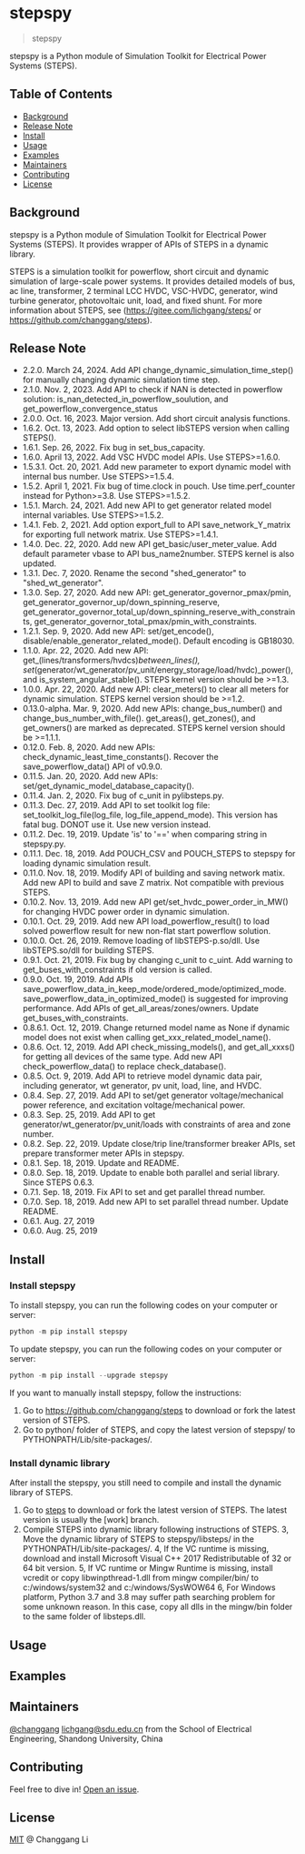 # stepspy

> stepspy

stepspy is a Python module of Simulation Toolkit for Electrical Power Systems (STEPS).

## Table of Contents

- [Background](#Background)
- [Release Note](#release-note)
- [Install](#install)
- [Usage](#usage)
- [Examples](#examples)
- [Maintainers](#maintainers)
- [Contributing](#contributing)
- [License](#license)

## Background

stepspy is a Python module of Simulation Toolkit for Electrical Power Systems (STEPS). It provides wrapper of APIs of STEPS in a dynamic library.

STEPS is a simulation toolkit for powerflow, short circuit and dynamic simulation of large-scale power systems. It provides detailed models of bus, ac line, transformer, 2 terminal LCC HVDC, VSC-HVDC, generator, wind turbine generator, photovoltaic unit, load, and fixed shunt. For more information about STEPS, see (https://gitee.com/lichgang/steps/ or https://github.com/changgang/steps).

## Release Note
- 2.2.0. March 24, 2024. Add API change_dynamic_simulation_time_step() for manually changing dynamic simulation time step.
- 2.1.0. Nov. 2, 2023. Add API to check if NAN is detected in powerflow solution: is_nan_detected_in_powerflow_soulution, and get_powerflow_convergence_status
- 2.0.0. Oct. 16, 2023. Major version. Add short circuit analysis functions.
- 1.6.2. Oct. 13, 2023. Add option to select libSTEPS version when calling STEPS().
- 1.6.1. Sep. 26, 2022. Fix bug in set_bus_capacity.
- 1.6.0. April 13, 2022. Add VSC HVDC model APIs. Use STEPS>=1.6.0.
- 1.5.3.1. Oct. 20, 2021. Add new parameter to export dynamic model with internal bus number. Use STEPS>=1.5.4.
- 1.5.2. April 1, 2021. Fix bug of time.clock in pouch. Use time.perf_counter instead for Python>=3.8. Use STEPS>=1.5.2.
- 1.5.1. March. 24, 2021. Add new API to get generator related model internal variables. Use STEPS>=1.5.2.
- 1.4.1. Feb. 2, 2021. Add option export_full to API save_network_Y_matrix for exporting full network matrix. Use STEPS>=1.4.1.
- 1.4.0. Dec. 22, 2020. Add new API get_basic/user_meter_value. Add default parameter vbase to API bus_name2number. STEPS kernel is also updated.
- 1.3.1. Dec. 7, 2020. Rename the second "shed_generator" to "shed_wt_generator".
- 1.3.0. Sep. 27, 2020. Add new API: get_generator_governor_pmax/pmin, get_generator_governor_up/down_spinning_reserve, get_generator_governor_total_up/down_spinning_reserve_with_constraints, get_generator_governor_total_pmax/pmin_with_constraints.
- 1.2.1. Sep.  9, 2020. Add new API: set/get_encode(), disable/enable_generator_related_mode(). Default encoding is GB18030.
- 1.1.0. Apr. 22, 2020. Add new API: get_(lines/transformers/hvdcs)_between_lines(), set_(generator/wt_generator/pv_unit/energy_storage/load/hvdc)_power(), and is_system_angular_stable().  STEPS kernel version should be >=1.3.
- 1.0.0. Apr. 22, 2020. Add new API: clear_meters() to clear all meters for dynamic simulation. STEPS kernel version should be >=1.2.
- 0.13.0-alpha. Mar.  9, 2020. Add new APIs: change_bus_number() and change_bus_number_with_file(). get_areas(), get_zones(), and get_owners() are marked as deprecated. STEPS kernel version should be >=1.1.1.
- 0.12.0. Feb.  8, 2020. Add new APIs: check_dynamic_least_time_constants(). Recover the save_powerflow_data() API of v0.9.0.
- 0.11.5. Jan. 20, 2020. Add new APIs: set/get_dynamic_model_database_capacity().
- 0.11.4. Jan.  2, 2020. Fix bug of c_unit in pylibsteps.py. 
- 0.11.3. Dec. 27, 2019. Add API to set toolkit log file: set_toolkit_log_file(log_file, log_file_append_mode). This version has fatal bug. DONOT use it. Use new version instead.
- 0.11.2. Dec. 19, 2019. Update 'is' to '==' when comparing string in stepspy.py.
- 0.11.1. Dec. 18, 2019. Add POUCH_CSV and POUCH_STEPS to stepspy for loading dynamic simulation result.
- 0.11.0. Nov. 18, 2019. Modify API of building and saving network matix. Add new API to build and save Z matrix. Not compatible with previous STEPS.
- 0.10.2. Nov. 13, 2019. Add new API get/set_hvdc_power_order_in_MW() for changing HVDC power order in dynamic simulation.
- 0.10.1. Oct. 29, 2019. Add new API load_powerflow_result() to load solved powerflow result for new non-flat start powerflow solution.
- 0.10.0. Oct. 26, 2019. Remove loading of libSTEPS-p.so/dll. Use libSTEPS.so/dll for building STEPS.
- 0.9.1. Oct. 21, 2019. Fix bug by changing c_unit to c_uint. Add warning to get_buses_with_constraints if old version is called.
- 0.9.0. Oct. 19, 2019. Add APIs save_powerflow_data_in_keep_mode/ordered_mode/optimized_mode. save_powerflow_data_in_optimized_mode() is suggested for improving performance. Add APIs of get_all_areas/zones/owners. Update get_buses_with_constraints.
- 0.8.6.1. Oct. 12, 2019. Change returned model name as None if dynamic model does not exist when calling get_xxx_related_model_name().
- 0.8.6. Oct. 12, 2019. Add API check_missing_models(), and get_all_xxxs() for getting all devices of the same type. Add new API check_powerflow_data() to replace check_database().
- 0.8.5. Oct.  9, 2019. Add API to retrieve model dynamic data pair, including generator, wt generator, pv unit, load, line, and HVDC.
- 0.8.4. Sep. 27, 2019. Add API to set/get generator voltage/mechanical power reference, and excitation voltage/mechanical power.
- 0.8.3. Sep. 25, 2019. Add API to get generator/wt_generator/pv_unit/loads with constraints of area and zone number.
- 0.8.2. Sep. 22, 2019. Update close/trip line/transformer breaker APIs, set prepare transformer meter APIs in stepspy.
- 0.8.1. Sep. 18, 2019. Update and README.
- 0.8.0. Sep. 18, 2019. Update to enable both parallel and serial library. Since STEPS 0.6.3.
- 0.7.1. Sep. 18, 2019. Fix API to set and get parallel thread number.
- 0.7.0. Sep. 18, 2019. Add new API to set parallel thread number. Update README.
- 0.6.1. Aug. 27, 2019
- 0.6.0. Aug. 25, 2019


## Install

### Install stepspy

To install stepspy, you can run the following codes on your computer or server:

```python
python -m pip install stepspy
```

To update stepspy, you can run the following codes on your computer or server:

```python
python -m pip install --upgrade stepspy
```

If you want to manually install stepspy, follow the instructions:

1. Go to https://github.com/changgang/steps to download or fork the latest version of STEPS.
2. Go to python/ folder of STEPS, and copy the latest version of stepspy/ to PYTHONPATH/Lib/site-packages/.

### Install dynamic library

After install the stepspy, you still need to compile and install the dynamic library of STEPS.

1. Go to [steps](https://github.com/changgang/steps) to download or fork the latest version of STEPS. The latest version is usually the [work] branch.
2. Compile STEPS into dynamic library following instructions of STEPS.
3, Move the dynamic library of STEPS to stepspy/libsteps/ in the PYTHONPATH/Lib/site-packages/.
4, If the VC runtime is missing, download and install Microsoft Visual C++ 2017 Redistributable of 32 or 64 bit version.
5, If VC runtime or Mingw Runtime is missing, install vcredit or copy libwinpthread-1.dll from mingw compiler/bin/ to c:/windows/system32 and c:/windows/SysWOW64
6, For Windows platform, Python 3.7 and 3.8 may suffer path searching problem for some unknown reason. In this case, copy all dlls in the mingw/bin folder to the same folder of libsteps.dll.


## Usage

## Examples


## Maintainers

[@changgang](https://github.com/changgang) <lichgang@sdu.edu.cn> from the School of Electrical Engineering, Shandong University, China

## Contributing

Feel free to dive in! [Open an issue](https://github.com/changgang/steps/issues/new).

## License

[MIT](LICENSE) @ Changgang Li